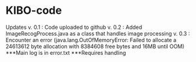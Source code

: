 # KIBO-code
Updates
v. 0.1 : Code uploaded to github
v. 0.2 : Added ImageRecogProcess.java as a class that handles image processing
v. 0.3 : Encounter an error (java.lang.OutOfMemoryError: Failed to allocate a 24613612 byte allocation with 8384608 free bytes and 16MB until OOM)
         ***Main log is in error.txt
         ***Requires handling
